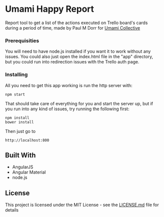 # Umami Happy Report

Report tool to get a list of the actions executed on Trello board's cards during a period of time, made by Paul M Dorr for [Umami Collective](http://www.umamicollective.com)

### Prerequisities

You will need to have node.js installed if you want it to work without any issues. You could also just open the index.html file in the "app" directory, but you could run into redirection issues with the Trello auth page.

### Installing

All you need to get this app working is run the http server with:

```
npm start
```

That should take care of everything for you and start the server up, but if you run into any kind of issues, try running the following first:

```
npm install
bower install
```

Then just go to

```
http://localhost:800
```

## Built With

* AngularJS
* Angular Material
* node.js

## License

This project is licensed under the MIT License - see the [LICENSE.md](LICENSE.md) file for details